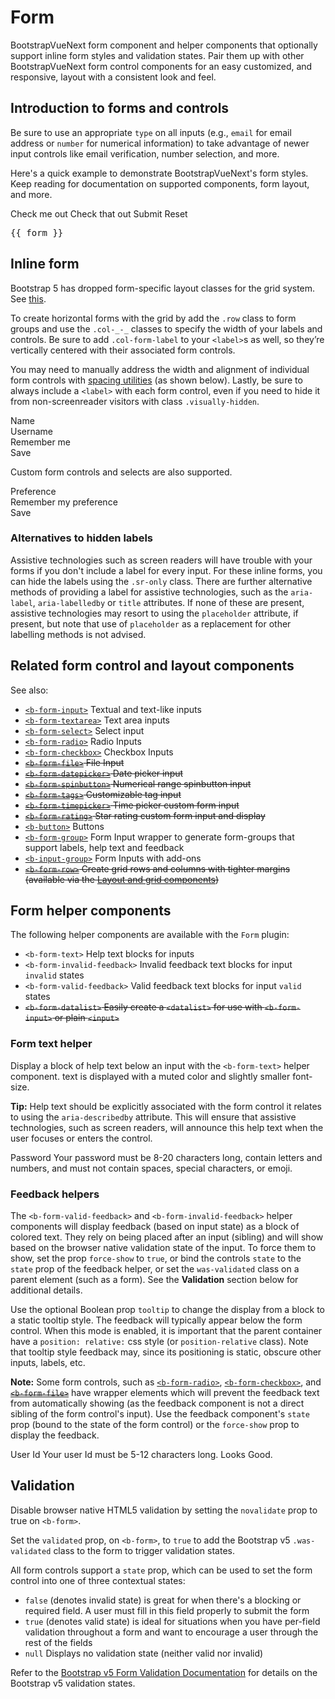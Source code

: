 # Form

<div class="lead mb-5">

BootstrapVueNext form component and helper components that optionally support inline form styles and
validation states. Pair them up with other BootstrapVueNext form control components for an easy
customized, and responsive, layout with a consistent look and feel.

</div>

## Introduction to forms and controls

Be sure to use an appropriate `type` on all inputs (e.g., `email` for email address or `number` for
numerical information) to take advantage of newer input controls like email verification, number
selection, and more.

Here's a quick example to demonstrate BootstrapVueNext's form styles. Keep reading for documentation on
supported components, form layout, and more.

<HighlightCard>
  <b-form @submit="onSubmit" @reset="onReset" v-if="show">
    <b-form-group
      id="input-group-1"
      label="Email address:"
      label-for="input-1"
      description="We'll never share your email with anyone else."
    >
      <b-form-input
        id="input-1"
        v-model="form.email"
        type="email"
        placeholder="Enter email"
        required
      ></b-form-input>
    </b-form-group>
    <b-form-group id="input-group-2" label="Your Name:" label-for="input-2">
      <b-form-input
        id="input-2"
        v-model="form.name"
        placeholder="Enter name"
        required
      ></b-form-input>
    </b-form-group>
    <b-form-group id="input-group-3" label="Food:" label-for="input-3">
      <b-form-select
        id="input-3"
        v-model="form.food"
        :options="foods"
        required
      ></b-form-select>
    </b-form-group>
    <b-form-group id="input-group-4">
      <b-form-checkbox-group
        v-model="form.checked"
        id="checkboxes-4"
      >
        <b-form-checkbox value="me">Check me out</b-form-checkbox>
        <b-form-checkbox value="that">Check that out</b-form-checkbox>
      </b-form-checkbox-group>
    </b-form-group>
    <b-button type="submit" variant="primary" class="me-2">Submit</b-button>
    <b-button type="reset" variant="danger">Reset</b-button>
  </b-form>
  <b-card class="mt-3" header="Form Data Result">
    <pre class="m-0">{{ form }}</pre>
  </b-card>
  <template #html>

```vue
<template>
  <b-form @submit="onSubmit" @reset="onReset" v-if="show">
    <b-form-group
      id="input-group-1"
      label="Email address:"
      label-for="input-1"
      description="We'll never share your email with anyone else."
    >
      <b-form-input
        id="input-1"
        v-model="form.email"
        type="email"
        placeholder="Enter email"
        required
      ></b-form-input>
    </b-form-group>

    <b-form-group id="input-group-2" label="Your Name:" label-for="input-2">
      <b-form-input
        id="input-2"
        v-model="form.name"
        placeholder="Enter name"
        required
      ></b-form-input>
    </b-form-group>
    <b-form-group id="input-group-3" label="Food:" label-for="input-3">
      <b-form-select id="input-3" v-model="form.food" :options="foods" required></b-form-select>
    </b-form-group>

    <b-form-group id="input-group-4">
      <b-form-checkbox-group v-model="form.checked" id="checkboxes-4">
        <b-form-checkbox value="me">Check me out</b-form-checkbox>
        <b-form-checkbox value="that">Check that out</b-form-checkbox>
      </b-form-checkbox-group>
    </b-form-group>
    <b-button type="submit" variant="primary">Submit</b-button>
    <b-button type="reset" variant="danger">Reset</b-button>
  </b-form>

  <b-card class="mt-3" header="Form Data Result">
    <pre class="m-0">{{ form }}</pre>
  </b-card>
</template>

<script setup lang="ts">
const foods = [{text: 'Select One', value: null}, 'Carrots', 'Beans', 'Tomatoes', 'Corn']

const form = reactive({
  email: '',
  name: '',
  food: null,
  checked: [],
})
const show = ref(true)

const onSubmit = (event) => {
  event.preventDefault()
  alert(JSON.stringify(form))
}

const onReset = (event) => {
  event.preventDefault()
  // Reset our form values
  form.email = ''
  form.name = ''
  form.food = null
  form.checked = []
  // Trick to reset/clear native browser form validation state
  show.value = false
  nextTick(() => {
    show.value = true
  })
}
</script>
```

  </template>
</HighlightCard>

## Inline form

Bootstrap 5 has dropped form-specific layout classes for the grid system. See [this](https://getbootstrap.com/docs/5.0/migration/#forms).

To create horizontal forms with the grid by add the `.row` class to form groups and use the `.col-_-_` classes to specify the width of your labels and controls. Be sure to add `.col-form-label` to your `<label>`s as well, so they’re vertically centered with their associated form controls.

You may need to manually address the width and alignment of individual form controls with
[spacing utilities](/docs/reference/spacing-classes) (as shown below). Lastly, be sure to always
include a `<label>` with each form control, even if you need to hide it from non-screenreader
visitors with class `.visually-hidden`.

<HighlightCard>
  <b-form>
    <div class="row">
      <label class="col-form-label visually-hidden" for="inline-form-input-name">Name</label>
      <div class="col-lg-3">
        <b-form-input
          id="inline-form-input-name"
          class="mb-2 me-sm-2 mb-sm-0"
          placeholder="Jane Doe"
        ></b-form-input>
      </div>
      <label class="col-form-label visually-hidden" for="inline-form-input-username"
        >Username</label
      >
      <div class="col-lg-3">
        <b-input-group prepend="@" class="col-lg-4 mb-2 me-sm-2 mb-sm-0">
          <b-form-input id="inline-form-input-username" placeholder="Username"></b-form-input>
        </b-input-group>
      </div>
      <b-form-checkbox class="col-form-label col-lg-2 mb-2 me-sm-2 mb-sm-0"
        >Remember me</b-form-checkbox
      >
      <div class="col-lg-1">
        <b-button variant="primary">Save</b-button>
      </div>
    </div>
  </b-form>
  <template #html>

```vue-html
<b-form>
  <div class="row">
    <label class="col-form-label visually-hidden" for="inline-form-input-name">Name</label>
    <div class="col-lg-3">
      <b-form-input
        id="inline-form-input-name"
        class="mb-2 me-sm-2 mb-sm-0"
        placeholder="Jane Doe"
      ></b-form-input>
    </div>

    <label class="col-form-label visually-hidden" for="inline-form-input-username"
      >Username</label
    >
    <div class="col-lg-3">
      <b-input-group prepend="@" class="col-lg-4 mb-2 me-sm-2 mb-sm-0">
        <b-form-input id="inline-form-input-username" placeholder="Username"></b-form-input>
      </b-input-group>
    </div>

    <b-form-checkbox class="col-form-label col-lg-2 mb-2 me-sm-2 mb-sm-0"
      >Remember me</b-form-checkbox
    >

    <div class="col-lg-1">
      <b-button variant="primary">Save</b-button>
    </div>
  </div>
</b-form>
```

  </template>
</HighlightCard>

Custom form controls and selects are also supported.

<HighlightCard>
  <b-form>
    <div class="row">
      <label class="col-form-label col-lg-2 me-sm-2" for="inline-form-custom-select-pref"
        >Preference</label
      >
      <div class="col-lg-2">
        <b-form-select
          id="inline-form-custom-select-pref"
          class="mb-2 me-sm-2 mb-sm-0"
          :options="[{ text: 'Choose...', value: null }, 'One', 'Two', 'Three']"
          :value="null"
        ></b-form-select>
      </div>
      <b-form-checkbox class="col-form-label col-lg-3 mb-2 me-sm-2 mb-sm-0"
        >Remember my preference</b-form-checkbox
      >
      <div class="col-lg-2 col-form-label">
        <b-button variant="primary">Save</b-button>
      </div>
    </div>
  </b-form>
  <template #html>

```vue-html
<b-form>
  <div class="row">
    <label class="col-form-label col-lg-2 me-sm-2" for="inline-form-custom-select-pref"
      >Preference</label
    >
    <div class="col-lg-2">
      <b-form-select
        id="inline-form-custom-select-pref"
        class="mb-2 me-sm-2 mb-sm-0"
        :options="[{ text: 'Choose...', value: null }, 'One', 'Two', 'Three']"
        :value="null"
      ></b-form-select>
    </div>
    <b-form-checkbox class="col-form-label col-lg-3 mb-2 me-sm-2 mb-sm-0"
      >Remember my preference</b-form-checkbox
    >
    <div class="col-lg-2 col-form-label">
      <b-button variant="primary">Save</b-button>
    </div>
  </div>
</b-form>
```

  </template>
</HighlightCard>

### Alternatives to hidden labels

Assistive technologies such as screen readers will have trouble with your forms if you don't include
a label for every input. For these inline forms, you can hide the labels using the `.sr-only` class.
There are further alternative methods of providing a label for assistive technologies, such as the
`aria-label`, `aria-labelledby` or `title` attributes. If none of these are present, assistive
technologies may resort to using the `placeholder` attribute, if present, but note that use of
`placeholder` as a replacement for other labelling methods is not advised.

## Related form control and layout components

See also:

- [`<b-form-input>`](/docs/components/form-input) Textual and text-like inputs
- [`<b-form-textarea>`](/docs/components/form-textarea) Text area inputs
- [`<b-form-select>`](/docs/components/form-select) Select input
- [`<b-form-radio>`](/docs/components/form-radio) Radio Inputs
- [`<b-form-checkbox>`](/docs/components/form-checkbox) Checkbox Inputs
- ~~[`<b-form-file>`](/docs/components/form-file) File Input~~
- ~~[`<b-form-datepicker>`](/docs/components/form-datepicker) Date picker input~~
- ~~[`<b-form-spinbutton>`](/docs/components/form-spinbutton) Numerical range spinbutton input~~
- ~~[`<b-form-tags>`](/docs/components/form-tags) Customizable tag input~~
- ~~[`<b-form-timepicker>`](/docs/components/form-timepicker) Time picker custom form input~~
- ~~[`<b-form-rating>`](/docs/components/form-rating) Star rating custom form input and display~~
- [`<b-button>`](/docs/components/button) Buttons
- [`<b-form-group>`](/docs/components/form-group) Form Input wrapper to generate form-groups that
  support labels, help text and feedback
- [`<b-input-group>`](/docs/components/input) Form Inputs with add-ons
- ~~[`<b-form-row>`](/docs/components/layout) Create grid rows and columns with tighter margins
  (available via the [Layout and grid components](/docs/components/layout))~~

## Form helper components

The following helper components are available with the `Form` plugin:

- `<b-form-text>` Help text blocks for inputs
- `<b-form-invalid-feedback>` Invalid feedback text blocks for input `invalid` states
- `<b-form-valid-feedback>` Valid feedback text blocks for input `valid` states
- ~~`<b-form-datalist>` Easily create a `<datalist>` for use with `<b-form-input>` or plain `<input>`~~

### Form text helper

Display a block of help text below an input with the `<b-form-text>` helper component. text is
displayed with a muted color and slightly smaller font-size.

**Tip:** Help text should be explicitly associated with the form control it relates to using the
`aria-describedby` attribute. This will ensure that assistive technologies, such as screen readers,
will announce this help text when the user focuses or enters the control.

<HighlightCard>
  <b-form @submit.stop.prevent>
    <label for="text-password">Password</label>
    <b-form-input
      type="password"
      id="text-password"
      aria-describedby="password-help-block"
    ></b-form-input>
    <b-form-text id="password-help-block">
      Your password must be 8-20 characters long, contain letters and numbers, and must not
      contain spaces, special characters, or emoji.
    </b-form-text>
  </b-form>
  <template #html>

```vue-html
<b-form @submit.stop.prevent>
  <label for="text-password">Password</label>
  <b-form-input
    type="password"
    id="text-password"
    aria-describedby="password-help-block"
  ></b-form-input>
  <b-form-text id="password-help-block">
    Your password must be 8-20 characters long, contain letters and numbers, and must not
    contain spaces, special characters, or emoji.
  </b-form-text>
</b-form>
```

  </template>
</HighlightCard>

### Feedback helpers

The `<b-form-valid-feedback>` and `<b-form-invalid-feedback>` helper components will display
feedback (based on input state) as a block of colored text. They rely on being placed after an input
(sibling) and will show based on the browser native validation state of the input. To force them to
show, set the prop `force-show` to `true`, or bind the controls `state` to the `state` prop of the
feedback helper, or set the `was-validated` class on a parent element (such as a form). See the
**Validation** section below for additional details.

Use the optional Boolean prop `tooltip` to change the display from a block to a static tooltip
style. The feedback will typically appear below the form control. When this mode is enabled, it is
important that the parent container have a `position: relative:` css style (or `position-relative`
class). Note that tooltip style feedback may, since its positioning is static, obscure other inputs,
labels, etc.

**Note:** Some form controls, such as
[`<b-form-radio>`](/docs/components/form-radio#contextual-states),
[`<b-form-checkbox>`](/docs/components/form-checkbox#contextual-states), and
~~[`<b-form-file>`](/docs/components/form-file)~~ have wrapper elements which will prevent the feedback
text from automatically showing (as the feedback component is not a direct sibling of the form
control's input). Use the feedback component's `state` prop (bound to the state of the form control)
or the `force-show` prop to display the feedback.

<HighlightCard>
  <b-form  @submit.stop.prevent>
    <label for="feedback-user">User Id</label>
    <b-form-input v-model="userId" :state="validation" id="feedback-user"></b-form-input>
    <b-form-invalid-feedback :state="validation">
      Your user Id must be 5-12 characters long.
    </b-form-invalid-feedback>
    <b-form-valid-feedback :state="validation">
      Looks Good.
    </b-form-valid-feedback>
    </b-form>
  <template #html>

```vue
<template>
  <b-form @submit.stop.prevent>
    <label for="feedback-user">User Id</label>
    <b-form-input v-model="userId" :state="validation" id="feedback-user"></b-form-input>
    <b-form-invalid-feedback :state="validation">
      Your user Id must be 5-12 characters long.
    </b-form-invalid-feedback>
    <b-form-valid-feedback :state="validation"> Looks Good. </b-form-valid-feedback>
  </b-form>
</template>

<script setup lang="ts">
const userId = ref('')

const validation = computed(() => userId.value.length > 4 && userId.value.length < 13)
</script>
```

  </template>
</HighlightCard>

## Validation

Disable browser native HTML5 validation by setting the `novalidate` prop to true on `<b-form>`.

Set the `validated` prop, on `<b-form>`, to `true` to add the Bootstrap v5 `.was-validated` class to
the form to trigger validation states.

All form controls support a `state` prop, which can be used to set the form control into one
of three contextual states:

- `false` (denotes invalid state) is great for when there's a blocking or required field. A user
  must fill in this field properly to submit the form
- `true` (denotes valid state) is ideal for situations when you have per-field validation throughout
  a form and want to encourage a user through the rest of the fields
- `null` Displays no validation state (neither valid nor invalid)

Refer to the
[Bootstrap v5 Form Validation Documentation](https://getbootstrap.com/docs/5.0/forms/validation/)
for details on the Bootstrap v5 validation states.

<ComponentReference :data="data" />

<script setup lang="ts">
import {data} from '../../data/components/form.data'
import ComponentReference from '../../components/ComponentReference.vue'
import HighlightCard from '../../components/HighlightCard.vue'
import {
  BFormValidFeedback,
  BFormInvalidFeedback,
  BFormText,
  BInputGroup,
  BCard,
  BCardBody,
  BButton,
  BForm,
  BFormCheckboxGroup,
  BFormCheckbox,
  BFormGroup,
  BFormInput,
  BFormSelect
} from 'bootstrap-vue-next'
import {ref, computed, reactive, nextTick} from 'vue'

const form = reactive({
  email: '',
  name: '',
  food: null,
  checked: []
})

const foods = [{ text: 'Select One', value: null }, 'Carrots', 'Beans', 'Tomatoes', 'Corn']
const show = ref(true)

const onSubmit = (event) => {
  event.preventDefault()
  alert(JSON.stringify(form))
}

const onReset = (event) => {
  event.preventDefault()
  // Reset our form values
  form.email = ''
  form.name = ''
  form.food = null
  form.checked = []
  // Trick to reset/clear native browser form validation state
  show.value = false
  nextTick(() => {
    show.value = true
  })
}

const userId = ref('')
const validation = computed(()=> userId.value.length > 4 && userId.value.length < 13)
</script>
